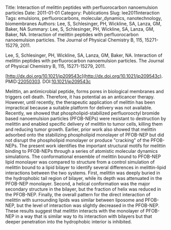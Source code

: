 Title: Interaction of melittin peptides with perfluorocarbon nanoemulsion particles
Date: 2011-01-01
Category: Publications
Slug: lee2011interaction
Tags: emulsions, perfluorocarbons, molecular_dynamics, nanotechnology, biomembranes
Authors: Lee, S, Schlesinger, PH, Wickline, SA, Lanza, GM, Baker, NA
Summary: Lee, S, Schlesinger, PH, Wickline, SA, Lanza, GM, Baker, NA. Interaction of melittin peptides with perfluorocarbon nanoemulsion particles. The Journal of Physical Chemistry B, 115, 15271-15279, 2011. 

Lee, S, Schlesinger, PH, Wickline, SA, Lanza, GM, Baker, NA. Interaction of melittin peptides with perfluorocarbon nanoemulsion particles. The Journal of Physical Chemistry B, 115, 15271-15279, 2011. 

[http://dx.doi.org/10.1021/jp209543c](http://dx.doi.org/10.1021/jp209543c). PMID:[22050303](http://www.ncbi.nlm.nih.gov/pubmed/22050303). DOI:[10.1021/jp209543c](http://dx.doi.org/10.1021/jp209543c)

Melittin, an antimicrobial peptide, forms pores in biological membranes and triggers cell death. Therefore, it has potential as an anticancer therapy. However, until recently, the therapeutic application of melittin has been impractical because a suitable platform for delivery was not available. Recently, we showed that phospholipid-stabilized perfluorooctyl bromide based nanoemulsion particles (PFOB-NEPs) were resistant to destruction by melittin and enabled specific delivery of melittin to tumor cells, killing them and reducing tumor growth. Earlier, prior work also showed that melittin adsorbed onto the stabilizing phospholipid monolayer of PFOB-NEP but did not disrupt the phospholipid monolayer or produce "cracking" of the PFOB-NEPs. The present work identifies the important structural motifs for melittin binding to PFOB-NEPs through a series of atomistic molecular dynamics simulations. The conformational ensemble of melittin bound to PFOB-NEP lipid monolayer was compared to structure from a control simulation of melittin bound to a lipid bilayer to identify several differences in melittin-lipid interactions between the two systems. First, melittin was deeply buried in the hydrophobic tail region of bilayer, while its depth was attenuated in the PFOB-NEP monolayer. Second, a helical conformation was the major secondary structure in the bilayer, but the fraction of helix was reduced in the PFOB-NEP. Finally, the overall pattern for the direct interaction of melittin with surrounding lipids was similar between liposome and PFOB-NEP, but the level of interaction was slightly decreased in the PFOB-NEP. These results suggest that melittin interacts with the monolayer of PFOB-NEP in a way that is similar way to its interaction with bilayers but that deeper penetration into the hydrophobic interior is inhibited.
